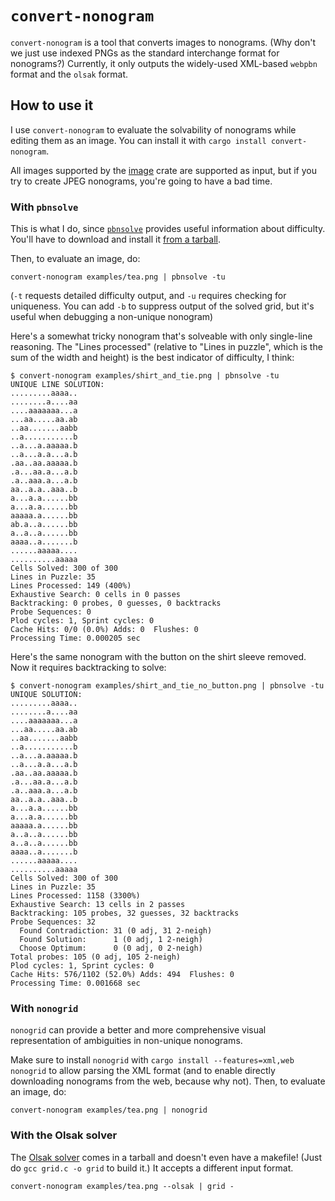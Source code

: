 # `convert-nonogram`

`convert-nonogram` is a tool that converts images to nonograms. (Why don't we just use indexed PNGs as the standard interchange format for nonograms?) Currently, it only outputs the widely-used XML-based `webpbn` format and the `olsak` format.

## How to use it

I use `convert-nonogram` to evaluate the solvability of nonograms while editing them as an image. You can install it with `cargo install convert-nonogram`.

All images supported by the [image] crate are supported as input, but if you try to create JPEG nonograms, you're going to have a bad time.

[image]: https://crates.io/crates/image

### With `pbnsolve`
This is what I do, since [`pbnsolve`] provides useful information about difficulty. You'll have to download and install it [from a tarball].

[`pbnsolve`]: https://webpbn.com/pbnsolve.html
[from a tarball]: https://code.google.com/archive/p/pbnsolve/downloads

Then, to evaluate an image, do:

```
convert-nonogram examples/tea.png | pbnsolve -tu
```

(`-t` requests detailed difficulty output, and `-u` requires checking for uniqueness. You can add `-b` to suppress output of the solved grid, but it's useful when debugging a non-unique nonogram)


Here's a somewhat tricky nonogram that's solveable with only single-line reasoning. The "Lines processed" (relative to "Lines in puzzle", which is the sum of the width and height) is the best indicator of difficulty, I think:
```
$ convert-nonogram examples/shirt_and_tie.png | pbnsolve -tu
UNIQUE LINE SOLUTION:
.........aaaa..
........a....aa
....aaaaaaa...a
...aa.....aa.ab
..aa.......aabb
..a...........b
..a...a.aaaaa.b
..a...a.a...a.b
.aa..aa.aaaaa.b
.a...aa.a...a.b
.a..aaa.a...a.b
aa..a.a..aaa..b
a...a.a......bb
a...a.a......bb
aaaaa.a......bb
ab.a..a......bb
a..a..a......bb
aaaa..a.......b
......aaaaa....
..........aaaaa
Cells Solved: 300 of 300
Lines in Puzzle: 35
Lines Processed: 149 (400%)
Exhaustive Search: 0 cells in 0 passes
Backtracking: 0 probes, 0 guesses, 0 backtracks
Probe Sequences: 0
Plod cycles: 1, Sprint cycles: 0
Cache Hits: 0/0 (0.0%) Adds: 0  Flushes: 0
Processing Time: 0.000205 sec 
```



Here's the same nonogram with the button on the shirt sleeve removed. Now it requires backtracking to solve:
```
$ convert-nonogram examples/shirt_and_tie_no_button.png | pbnsolve -tu
UNIQUE SOLUTION:
.........aaaa..
........a....aa
....aaaaaaa...a
...aa.....aa.ab
..aa.......aabb
..a...........b
..a...a.aaaaa.b
..a...a.a...a.b
.aa..aa.aaaaa.b
.a...aa.a...a.b
.a..aaa.a...a.b
aa..a.a..aaa..b
a...a.a......bb
a...a.a......bb
aaaaa.a......bb
a..a..a......bb
a..a..a......bb
aaaa..a.......b
......aaaaa....
..........aaaaa
Cells Solved: 300 of 300
Lines in Puzzle: 35
Lines Processed: 1158 (3300%)
Exhaustive Search: 13 cells in 2 passes
Backtracking: 105 probes, 32 guesses, 32 backtracks
Probe Sequences: 32
  Found Contradiction: 31 (0 adj, 31 2-neigh)
  Found Solution:      1 (0 adj, 1 2-neigh)
  Choose Optimum:      0 (0 adj, 0 2-neigh)
Total probes: 105 (0 adj, 105 2-neigh)
Plod cycles: 1, Sprint cycles: 0
Cache Hits: 576/1102 (52.0%) Adds: 494  Flushes: 0
Processing Time: 0.001668 sec 
```

### With `nonogrid`

`nonogrid` can provide a better and more comprehensive visual representation of ambiguities in non-unique nonograms.

Make sure to install `nonogrid` with `cargo install --features=xml,web nonogrid` to allow parsing the XML format (and to enable directly downloading nonograms from the web, because why not). Then, to evaluate an image, do:

```
convert-nonogram examples/tea.png | nonogrid
```

### With the Olsak solver
The [Olsak solver] comes in a tarball and doesn't even have a makefile! (Just do `gcc grid.c -o grid` to build it.) It accepts a different input format.

[Olsak solver]:  http://www.olsak.net/grid.html

```
convert-nonogram examples/tea.png --olsak | grid -
```
